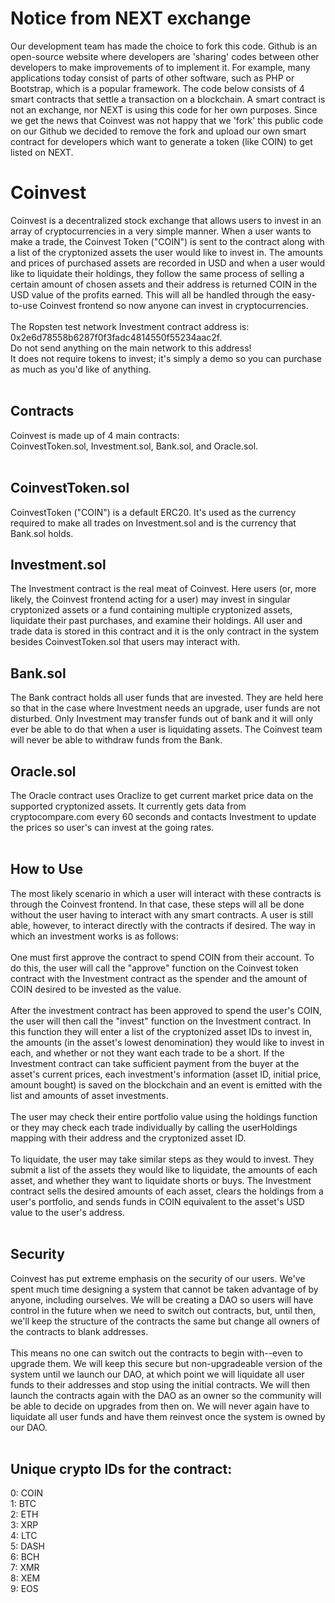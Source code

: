 # Notice from NEXT exchange
Our development team has made the choice to fork this code. Github is an open-source website where developers are 'sharing' codes between other developers to make improvements of to implement it. For example, many applications today consist of parts of other software, such as PHP or Bootstrap, which is a popular framework. The code below consists of 4 smart contracts that settle a transaction on a blockchain. A smart contract is not an exchange, nor NEXT is using this code for her own purposes. Since we get the news that Coinvest was not happy that we 'fork' this public code on our Github we decided to remove the fork and upload our own smart contract for developers which want to generate a token (like COIN) to get listed on NEXT.

# Coinvest
Coinvest is a decentralized stock exchange that allows users to invest in an array of cryptocurrencies in a very simple manner. When a user wants to make a trade, the Coinvest Token ("COIN") is sent to the contract along with a list of the cryptonized assets the user would like to invest in. The amounts and prices of purchased assets are recorded in USD and when a user would like to liquidate their holdings, they follow the same process of selling a certain amount of chosen assets and their address is returned COIN in the USD value of the profits earned. This will all be handled through the easy-to-use Coinvest frontend so now anyone can invest in cryptocurrencies.
</br>
</br>
The Ropsten test network Investment contract address is: 0x2e6d78558b6287f0f3fadc4814550f55234aac2f.
</br>
Do not send anything on the main network to this address!
</br>
It does not require tokens to invest; it's simply a demo so you can purchase as much as you'd like of anything.
</br>
</br>
<h2>Contracts</h2>
Coinvest is made up of 4 main contracts:
</br>
CoinvestToken.sol, Investment.sol, Bank.sol, and Oracle.sol.
</br>
</br>
<h2>CoinvestToken.sol</h2>
CoinvestToken ("COIN") is a default ERC20. It's used as the currency required to make all trades on Investment.sol and is the currency that Bank.sol holds.
</br>
<h2>Investment.sol</h2>
The Investment contract is the real meat of Coinvest. Here users (or, more likely, the Coinvest frontend acting for a user) may invest in singular cryptonized assets or a fund containing multiple cryptonized assets, liquidate their past purchases, and examine their holdings. All user and trade data is stored in this contract and it is the only contract in the system besides CoinvestToken.sol that users may interact with.
</br>
<h2>Bank.sol</h2>
The Bank contract holds all user funds that are invested. They are held here so that in the case where Investment needs an upgrade, user funds are not disturbed. Only Investment may transfer funds out of bank and it will only ever be able to do that when a user is liquidating assets. The Coinvest team will never be able to withdraw funds from the Bank.
</br>
<h2>Oracle.sol</h2>
The Oracle contract uses Oraclize to get current market price data on the supported cryptonized assets. It currently gets data from cryptocompare.com every 60 seconds and contacts Investment to update the prices so user's can invest at the going rates.
</br>
</br>
<h2>How to Use</h2>
The most likely scenario in which a user will interact with these contracts is through the Coinvest frontend. In that case, these steps will all be done without the user having to interact with any smart contracts. A user is still able, however, to interact directly with the contracts if desired. The way in which an investment works is as follows:
</br></br>
One must first approve the contract to spend COIN from their account. To do this, the user will call the "approve" function on the Coinvest token contract with the Investment contract as the spender and the amount of COIN desired to be invested as the value.
</br>
</br>
After the investment contract has been approved to spend the user's COIN, the user will then call the "invest" function on the Investment contract. In this function they will enter a list of the cryptonized asset IDs to invest in, the amounts (in the asset's lowest denomination) they would like to invest in each, and whether or not they want each trade to be a short. If the Investment contract can take sufficient payment from the buyer at the asset's current prices, each investment's information (asset ID, initial price, amount bought) is saved on the blockchain and an event is emitted with the list and amounts of asset investments.
</br>
</br>
The user may check their entire portfolio value using the holdings function or they may check each trade individually by calling the userHoldings mapping with their address and the cryptonized asset ID.
</br>
</br>
To liquidate, the user may take similar steps as they would to invest. They submit a list of the assets they would like to liquidate, the amounts of each asset, and whether they want to liquidate shorts or buys. The Investment contract sells the desired amounts of each asset, clears the holdings from a user's portfolio, and sends funds in COIN equivalent to the asset's USD value to the user's address.
</br>
</br>
<h2>Security</h2>
Coinvest has put extreme emphasis on the security of our users. We've spent much time designing a system that cannot be taken advantage of by anyone, including ourselves. We will be creating a DAO so users will have control in the future when we need to switch out contracts, but, until then, we'll keep the structure of the contracts the same but change all owners of the contracts to blank addresses.
</br>
</br>
This means no one can switch out the contracts to begin with--even to upgrade them. We will keep this secure but non-upgradeable version of the system until we launch our DAO, at which point we will liquidate all user funds to their addresses and stop using the initial contracts. We will then launch the contracts again with the DAO as an owner so the community will be able to decide on upgrades from then on. We will never again have to liquidate all user funds and have them reinvest once the system is owned by our DAO.
</br>
</br>
<h2>Unique crypto IDs for the contract:</h2>
0: COIN
</br>
1: BTC
</br>
2: ETH
</br>
3: XRP
</br>
4: LTC
</br>
5: DASH
</br>
6: BCH
</br>
7: XMR
</br>
8: XEM
</br>
9: EOS

